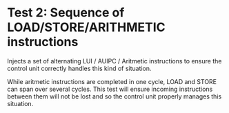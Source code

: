 # Test 2: Sequence of LOAD/STORE/ARITHMETIC instructions

Injects a set of alternating LUI / AUIPC / Aritmetic instructions
to ensure the control unit correctly handles this kind of situation.

While aritmetic instructions are completed in one cycle, LOAD and STORE
can span over several cycles. This test will ensure incoming instructions
between them will not be lost and so the control unit properly manages
this situation.
